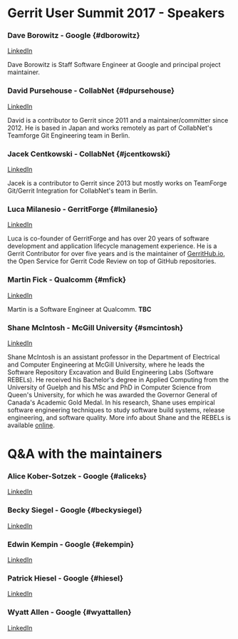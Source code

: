 # Gerrit User Summit 2017 - Speakers

### Dave Borowitz - Google {#dborowitz}

[LinkedIn](https://www.linkedin.com/in/dborowitz/)

Dave Borowitz is Staff Software Engineer at Google and principal
project maintainer.

### David Pursehouse - CollabNet {#dpursehouse}

[LinkedIn](https://www.linkedin.com/in/davidpursehouse/)

David is a contributor to Gerrit since 2011 and a maintainer/committer
since 2012. He is based in Japan and works remotely as part of
CollabNet's Teamforge Git Engineering team in Berlin.

### Jacek Centkowski - CollabNet {#jcentkowski}

[LinkedIn](https://www.linkedin.com/in/jcentkowski/)

Jacek is a contributor to Gerrit since 2013 but mostly works on
TeamForge Git/Gerrit Integration for CollabNet's team in Berlin.

### Luca Milanesio - GerritForge {#lmilanesio}

[LinkedIn](https://www.linkedin.com/in/lucamilanesio/)

Luca is co-founder of GerritForge and has over 20 years of software development
and application lifecycle management experience. 
He is a Gerrit Contributor for over five years and is the maintainer
of [GerritHub.io](https://gerrithub.io), the Open Service for Gerrit Code Review
on top of GitHub repositories.

### Martin Fick - Qualcomm {#mfick}

[LinkedIn](https://www.linkedin.com/in/martin-fick-8637611/)

Martin is a Software Engineer at Qualcomm.
__TBC__

### Shane McIntosh - McGill University {#smcintosh}

[LinkedIn](https://www.linkedin.com/in/shane-mcintosh-94a6971b/)

Shane McIntosh is an assistant professor in the Department of Electrical and
Computer Engineering at McGill University, where he leads the Software
Repository Excavation and Build Engineering Labs (Software REBELs). He received
his Bachelor's degree in Applied Computing from the University of Guelph and
his MSc and PhD in Computer Science from Queen's University, for which he was
awarded the Governor General of Canada's Academic Gold Medal. In his research,
Shane uses empirical software engineering techniques to study software build
systems, release engineering, and software quality. More info about Shane and
the REBELs is available [online](http://rebels.ece.mcgill.ca/).

# Q&A with the maintainers

### Alice Kober-Sotzek - Google {#aliceks}

[LinkedIn](https://www.linkedin.com/in/alice-kober-sotzek-23024133/)

### Becky Siegel - Google {#beckysiegel}

[LinkedIn](https://www.linkedin.com/in/rebeccasiegel/)

### Edwin Kempin - Google {#ekempin}

[LinkedIn](https://www.linkedin.com/in/edwin-kempin-215234b4/)

### Patrick Hiesel - Google {#hiesel}

[LinkedIn](https://www.linkedin.com/in/patrickhiesel/)

### Wyatt Allen - Google {#wyattallen}

[LinkedIn](https://www.linkedin.com/in/wyatt-allen-02547922/)
